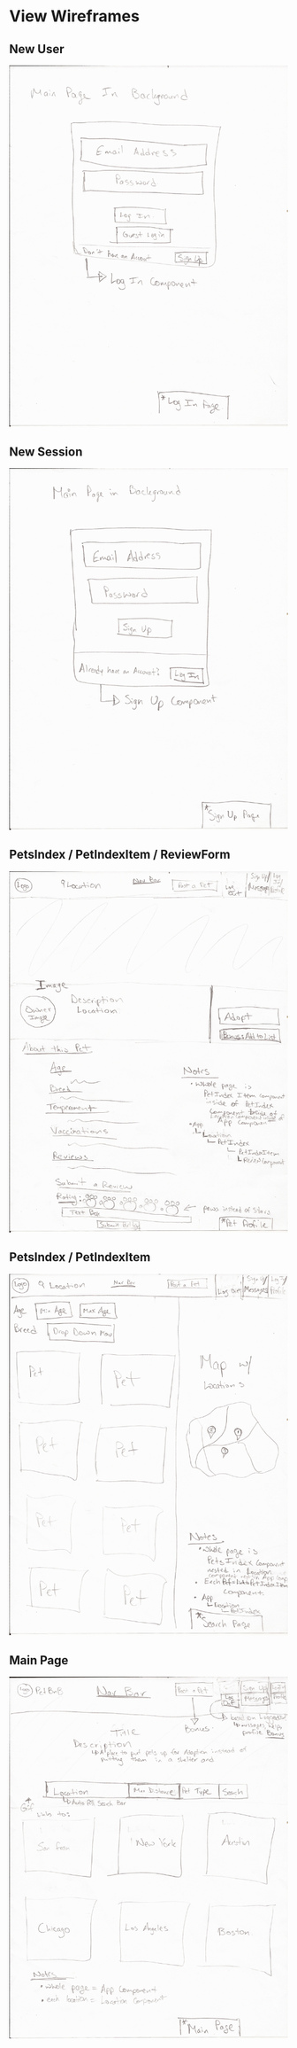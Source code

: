 # View Wireframes

## New User
![new-user]

## New Session
![new-session]

## PetsIndex / PetIndexItem / ReviewForm
![pet_profile]

## PetsIndex / PetIndexItem
![search_page]

## Main Page
![main_page]

[new-user]: ./wireframes/login_page.jpeg
[new-session]: ./wireframes/sign_up_page.jpeg
[pet_profile]: ./wireframes/pet_profile.jpeg
[search_page]: ./wireframes/search_page.jpeg
[main_page]: ./wireframes/main_page.jpeg
